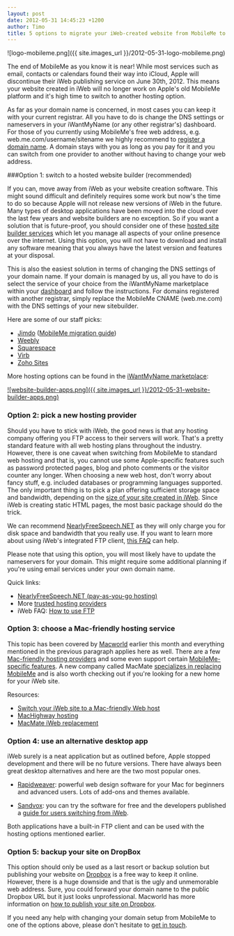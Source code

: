 ```yaml
---
layout: post
date: 2012-05-31 14:45:23 +1200
author: Timo
title: 5 options to migrate your iWeb-created website from MobileMe to an alternative hosting provider
---
```


![logo-mobileme.png]({{ site.images_url }}/2012-05-31-logo-mobileme.png)

The end of MobileMe as you know it is near! While most services such as email, contacts or calendars found their way into iCloud, Apple will discontinue their iWeb publishing service on June 30th, 2012. This means your website created in iWeb will no longer work on Apple's old MobileMe platform and it's high time to switch to another hosting option.

As far as your domain name is concerned, in most cases you can keep it with your current registrar. All you have to do is change the DNS settings or nameservers in your iWantMyName (or any other registrar's) dashboard. For those of you currently using MobileMe's free web address, e.g. web.me.com/username/sitename we highly recommend to [register a domain name](https://iwantmyname.com). A domain stays with you as long as you pay for it and you can switch from one provider to another without having to change your web address.

###Option 1: switch to a hosted website builder (recommended)

If you can, move away from iWeb as your website creation software. This might sound difficult and definitely requires some work but now's the time to do so because Apple will not release new versions of iWeb in the future. Many types of desktop applications have been moved into the cloud over the last few years and website builders are no exception. So if you want a solution that is future-proof, you should consider one of these [hosted site builder services](https://iwantmyname.com/services/website-builder/) which let you manage all aspects of your online presence over the internet. Using this option, you will not have to download and install any software meaning that you always have the latest version and features at your disposal.

This is also the easiest solution in terms of changing the DNS settings of your domain name. If your domain is managed by us, all you have to do is select the service of your choice from the iWantMyName marketplace within your [dashboard](https://iwantmyname.com/dashboard/apps) and follow the instructions. For domains registered with another registrar, simply replace the MobileMe CNAME (web.me.com) with the DNS settings of your new sitebuilder.

Here are some of our staff picks:

- [Jimdo](http://jimdo.com) ([MobileMe migration guide](http://www.jimdo.com/wiki/Moving_From_iWeb_to_Jimdo))
- [Weebly](http://weebly.com)
- [Squarespace](http://squarespace.com)
- [Virb](http://virb.com)
- [Zoho Sites](http://zoho.com/sites)

More hosting options can be found in the [iWantMyName marketplace](https://iwantmyname.com/services):

[![website-builder-apps.png]({{ site.images_url }}/2012-05-31-website-builder-apps.png)](https://iwantmyname.com/services)

### Option 2: pick a new hosting provider

Should you have to stick with iWeb, the good news is that any hosting company offering you FTP access to their servers will work. That's a pretty standard feature with all web hosting plans throughout the industry. However, there is one caveat when switching from MobileMe to standard web hosting and that is, you cannot use some Apple-specific features such as password protected pages, blog and photo comments or the visitor counter any longer. When choosing a new web host, don't worry about fancy stuff, e.g. included databases or programming languages supported. The only important thing is to pick a plan offering sufficient storage space and bandwidth, depending on the [size of your site created in iWeb](http://support.apple.com/kb/TA23830?viewlocale=en_US). Since iWeb is creating static HTML pages, the most basic package should do the trick.

We can recommend [NearlyFreeSpeech.NET](http://nearlyfreespeech.net) as they will only charge you for disk space and bandwidth that you really use. If you want to learn more about using iWeb's integrated FTP client, [this FAQ](http://iwebfaq.org/site/iWeb_Folder_FTP.html) can help.

Please note that using this option, you will most likely have to update the nameservers for your domain. This might require some additional planning if you're using email services under your own domain name.

Quick links:

- [NearlyFreeSpeech.NET (pay-as-you-go hosting)](http://nearlyfreespeech.net)
- More [trusted hosting providers](https://iwantmyname.com/features/domains/web-hosting)
- iWeb FAQ: [How to use FTP](http://iwebfaq.org/site/iWeb_Folder_FTP.html)

### Option 3: choose a Mac-friendly hosting service

This topic has been covered by [Macworld](http://archived.link/http://www.macworld.com/article/1166270/switch_your_iweb_site_to_a_mac_friendly_web_host.html) earlier this month and everything mentioned in the previous paragraph applies here as well. There are a few [Mac-friendly hosting providers](http://www.machighway.com/mobileme.php) and some even support certain [MobileMe-specific features]( http://www.ragesw.com/blog/2012/05/18/from-mobileme-to-rage-web-hosting-alternative-ways-to-retain-some-mobileme-features/). A new company called MacMate [specializes in replacing MobileMe](http://macmate.me) and is also worth checking out if you're looking for a new home for your iWeb site.

Resources:

- [Switch your iWeb site to a Mac-friendly Web host](http://archived.link/http://www.macworld.com/article/1166270/switch_your_iweb_site_to_a_mac_friendly_web_host.html)
- [MacHighway hosting](http://www.machighway.com/mobileme.php)
- [MacMate iWeb replacement](http://macmate.me)

### Option 4: use an alternative desktop app

iWeb surely is a neat application but as outlined before, Apple stopped development and there will be no future versions. There have always been great desktop alternatives and here are the two most popular ones.

- [Rapidweaver](http://www.realmacsoftware.com/rapidweaver/overview/): powerful web design software for your Mac for beginners and advanced users. Lots of add-ons and themes available.

- [Sandvox](http://www.karelia.com/sandvox): you can try the software for free and the developers published a [guide for users switching from iWeb](http://www.karelia.com/sandvox/from-iweb-to-sandvox.html).

Both applications have a built-in FTP client and can be used with the hosting options mentioned earlier.

### Option 5: backup your site on DropBox

This option should only be used as a last resort or backup solution but publishing your website on [Dropbox](http://dropbox.com) is a free way to keep it online. However, there is a huge downside and that is the ugly and unmemorable web address. Sure, you could forward your domain name to the public Dropbox URL but it just looks unprofessional. Macworld has more information on [how to publish your site on Dropbox](http://archived.link/http://www.macworld.com/article/1166277/how_to_publish_your_mobileme_iweb_site_on_dropbox.html).

If you need any help with changing your domain setup from MobileMe to one of the options above, please don't hesitate to [get in touch](https://iwantmyname.com/support).
